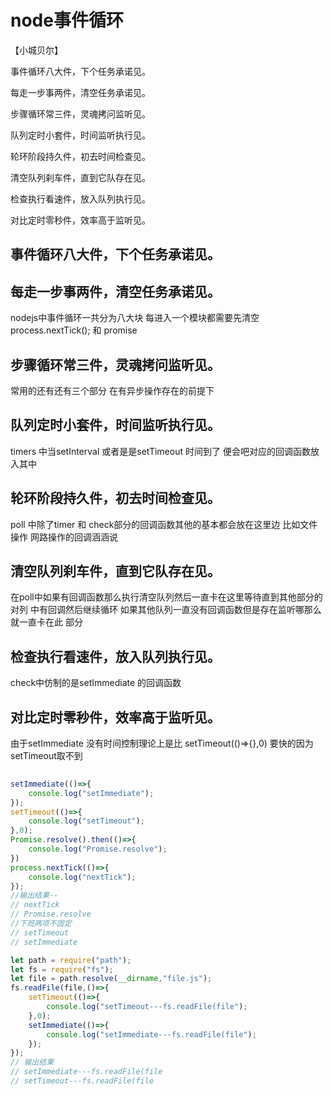 # node事件循环

【小城贝尔】

事件循环八大件，下个任务承诺见。

每走一步事两件，清空任务承诺见。

步骤循环常三件，灵魂拷问监听见。

队列定时小套件，时间监听执行见。

轮环阶段持久件，初去时间检查见。

清空队列刹车件，直到它队存在见。

检查执行看速件，放入队列执行见。

对比定时零秒件，效率高于监听见。

## 事件循环八大件，下个任务承诺见。
## 每走一步事两件，清空任务承诺见。
   nodejs中事件循环一共分为八大块 
   每进入一个模块都需要先清空
   process.nextTick();
   和
   promise
## 步骤循环常三件，灵魂拷问监听见。
   常用的还有还有三个部分 在有异步操作存在的前提下
## 队列定时小套件，时间监听执行见。
   timers 中当setInterval 或者是是setTimeout 时间到了
   便会吧对应的回调函数放入其中
## 轮环阶段持久件，初去时间检查见。
   poll 中除了timer 和 check部分的回调函数其他的基本都会放在这里边
        比如文件操作 网路操作的回调涵涵说
## 清空队列刹车件，直到它队存在见。
   在poll中如果有回调函数那么执行清空队列然后一直卡在这里等待直到其他部分的对列
   中有回调然后继续循环 如果其他队列一直没有回调函数但是存在监听哪那么就一直卡在此
   部分
## 检查执行看速件，放入队列执行见。
   check中仿制的是setImmediate 的回调函数
## 对比定时零秒件，效率高于监听见。
   由于setImmediate  没有时间控制理论上是比 setTimeout(()=>{},0)
   要快的因为 setTimeout取不到 
```js
    
setImmediate(()=>{
    console.log("setImmediate");
});
setTimeout(()=>{
    console.log("setTimeout");
},0);
Promise.resolve().then(()=>{
    console.log("Promise.resolve");
})
process.nextTick(()=>{
    console.log("nextTick");
});
//输出结果--
// nextTick
// Promise.resolve
//下班两项不固定
// setTimeout
// setImmediate

let path = require("path");
let fs = require("fs");
let file = path.resolve(__dirname,"file.js");
fs.readFile(file,()=>{
    setTimeout(()=>{
        console.log("setTimeout---fs.readFile(file");
    },0);
    setImmediate(()=>{
        console.log("setImmediate---fs.readFile(file");
    });
});
// 输出结果
// setImmediate---fs.readFile(file
// setTimeout---fs.readFile(file
```